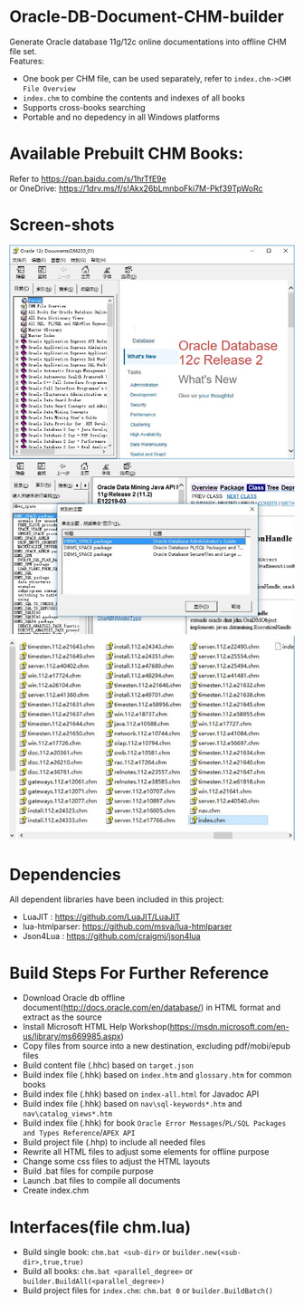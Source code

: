 # Oracle-DB-Document-CHM-builder
Generate Oracle database 11g/12c online documentations into offline CHM file set. 
<br/>Features:
* One book per CHM file, can be used separately, refer to `index.chm->CHM File Overview`
* `index.chm` to combine the contents and indexes of all books
* Supports cross-books searching
* Portable and no depedency in all Windows platforms

# Available Prebuilt CHM Books:
Refer to https://pan.baidu.com/s/1hrTfE9e <br/> or OneDrive: https://1drv.ms/f/s!Akx26bLmnboFki7M-Pkf39TpWoRc


# Screen-shots
![startup](img/default.jpg)<br/>
![search](img/index.jpg)<br/>
![files](img/filelist.jpg)<br/>

# Dependencies
All dependent libraries have been included in this project:
* LuaJIT        : https://github.com/LuaJIT/LuaJIT
* lua-htmlparser: https://github.com/msva/lua-htmlparser
* Json4Lua      : https://github.com/craigmj/json4lua

# Build Steps For Further Reference
* Download Oracle db offline document(http://docs.oracle.com/en/database/) in HTML format and extract as the source
* Install Microsoft HTML Help Workshop(https://msdn.microsoft.com/en-us/library/ms669985.aspx)
* Copy files from source into a new destination, excluding pdf/mobi/epub files
* Build content file (.hhc) based on `target.json`
* Build index file (.hhk) based on `index.htm` and `glossary.htm` for common books
* Build index file (.hhk) based on `index-all.html` for Javadoc API
* Build index file (.hhk) based on `nav\sql-keywords*.htm` and `nav\catalog_views*.htm`
* Build index file (.hhk) for book `Oracle Error Messages`/`PL/SQL Packages and Types Reference`/`APEX API`
* Build project file (.hhp) to include all needed files
* Rewrite all HTML files to adjust some elements for offline purpose
* Change some css files to adjust the HTML layouts
* Build .bat files for compile purpose
* Launch .bat files to compile all documents
* Create index.chm 

# Interfaces(file chm.lua)
* Build single book: `chm.bat <sub-dir>` or `builder.new(<sub-dir>,true,true)`
* Build all books:   `chm.bat <parallel_degree>` or `builder.BuildAll(<parallel_degree>)`
* Build project files for `index.chm`: `chm.bat 0` or  `builder.BuildBatch()`